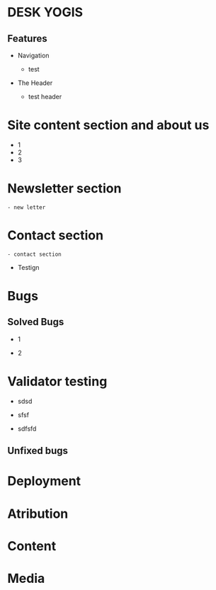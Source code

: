 # DESK YOGIS

## Features

- Navigation
    - test

- The Header
    - test header

# Site content section and about us
 - 1
 - 2
 - 3

# Newsletter section
    - new letter

# Contact section
    - contact section

- Testign

# Bugs

## Solved Bugs

- 1

- 2

# Validator testing

- sdsd

- sfsf

- sdfsfd


## Unfixed bugs

# Deployment

# Atribution

# Content

# Media
